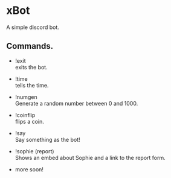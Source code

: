 # xBot
A simple discord bot.
## Commands.  
* !exit  
exits the bot.  
* !time  
tells the time.  
* !numgen  
Generate a random number between 0 and 1000.  
* !coinflip  
flips a coin.  
* !say  
Say something as the bot!  
* !sophie (report)  
Shows an embed about Sophie and a link to the report form.  

* more soon!